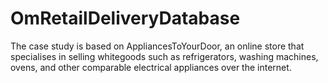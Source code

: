 # OmRetailDeliveryDatabase
The case study is based on AppliancesToYourDoor, an online store that specialises in selling whitegoods such as refrigerators, washing machines, ovens, and other comparable electrical appliances over the internet.

